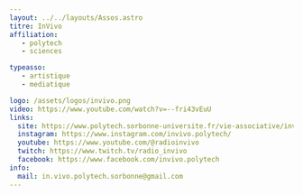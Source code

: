 ```yaml
---
layout: ../../layouts/Assos.astro
titre: InVivo
affiliation: 
   - polytech
   - sciences

typeasso: 
   - artistique
   - mediatique

logo: /assets/logos/invivo.png
video: https://www.youtube.com/watch?v=--fri43vEuU
links:
  site: https://www.polytech.sorbonne-universite.fr/vie-associative/invivo
  instagram: https://www.instagram.com/invivo.polytech/
  youtube: https://www.youtube.com/@radioinvivo
  twitch: https://www.twitch.tv/radio_invivo
  facebook: https://www.facebook.com/invivo.polytech
info:
  mail: in.vivo.polytech.sorbonne@gmail.com
---
```

